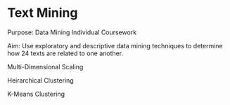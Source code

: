 # Text Mining
Purpose: Data Mining Individual Coursework

Aim: Use exploratory and descriptive data mining techniques to determine how 24 texts are related to one another.

Multi-Dimensional Scaling

Heirarchical Clustering

K-Means Clustering